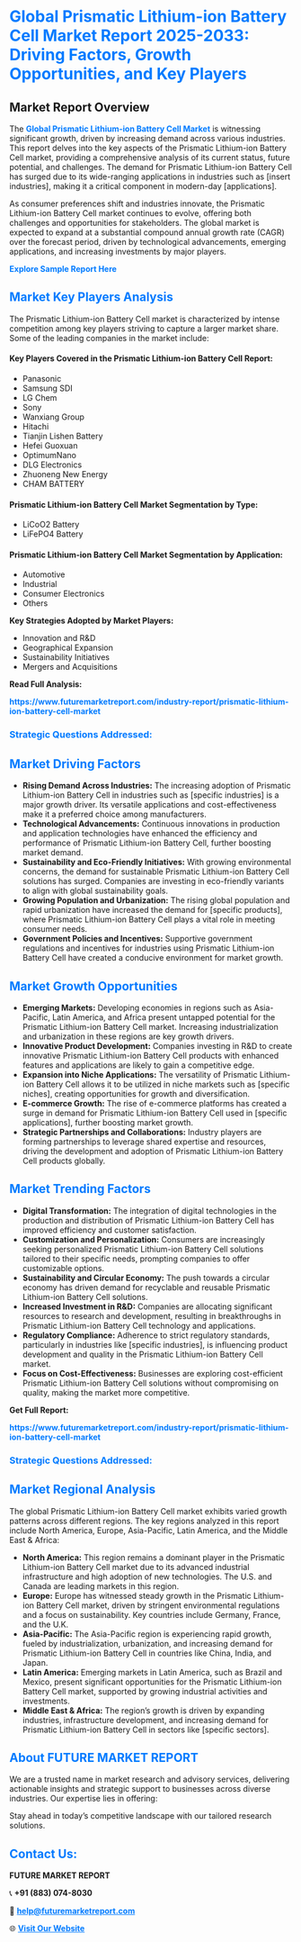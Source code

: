 <h1 style="color: #007BFF;">Global Prismatic Lithium-ion Battery Cell Market Report 2025-2033: Driving Factors, Growth Opportunities, and Key Players</h1>

<section id="overview">
<h2>Market Report Overview</h2>
<p>The <a href="https://www.futuremarketreport.com/industry-report/prismatic-lithium-ion-battery-cell-market" style="color: #007BFF; text-decoration: none;"><strong>Global Prismatic Lithium-ion Battery Cell Market</strong></a> is witnessing significant growth, driven by increasing demand across various industries. This report delves into the key aspects of the Prismatic Lithium-ion Battery Cell market, providing a comprehensive analysis of its current status, future potential, and challenges. The demand for Prismatic Lithium-ion Battery Cell has surged due to its wide-ranging applications in industries such as [insert industries], making it a critical component in modern-day [applications].</p>
<p>As consumer preferences shift and industries innovate, the Prismatic Lithium-ion Battery Cell market continues to evolve, offering both challenges and opportunities for stakeholders. The global market is expected to expand at a substantial compound annual growth rate (CAGR) over the forecast period, driven by technological advancements, emerging applications, and increasing investments by major players.</p>
</section>

<section id="overview">
<p><a href="https://www.futuremarketreport.com/request-sample/reportId=26004" style="color: #007BFF; text-decoration: none;"><strong>Explore Sample Report Here</strong></a></p>
</section>

<section id="key-players">
<h2 style="color: #007BFF;">Market Key Players Analysis</h2>
<p>The Prismatic Lithium-ion Battery Cell market is characterized by intense competition among key players striving to capture a larger market share. Some of the leading companies in the market include:</p>
<h4>Key Players Covered in the Prismatic Lithium-ion Battery Cell Report:</h4>
<ul><li>Panasonic</li><li>Samsung SDI</li><li>LG Chem</li><li>Sony</li><li>Wanxiang Group</li><li>Hitachi</li><li>Tianjin Lishen Battery</li><li>Hefei Guoxuan</li><li>OptimumNano</li><li>DLG Electronics</li><li>Zhuoneng New Energy</li><li>CHAM BATTERY</li></ul>
<h4>Prismatic Lithium-ion Battery Cell Market Segmentation by Type:</h4>
<ul><li>LiCoO2 Battery</li><li>LiFePO4 Battery</li></ul>

<h4>Prismatic Lithium-ion Battery Cell Market Segmentation by Application:</h4>
<ul><li>Automotive</li><li>Industrial</li><li>Consumer Electronics</li><li>Others</li></ul>
<p><strong>Key Strategies Adopted by Market Players:</strong></p>
<ul>
<li>Innovation and R&D</li>
<li>Geographical Expansion</li>
<li>Sustainability Initiatives</li>
<li>Mergers and Acquisitions</li>
</ul>
</section>

<section>
<p><strong>Read Full Analysis: </strong></p><a href="https://www.futuremarketreport.com/industry-report/prismatic-lithium-ion-battery-cell-market" style="color: #007BFF; text-decoration: none;"><strong>https://www.futuremarketreport.com/industry-report/prismatic-lithium-ion-battery-cell-market</strong></a>
<h3 style="color: #007BFF;">Strategic Questions Addressed:</h3>
</section>

<section id="driving-factors">
<h2 style="color: #007BFF;">Market Driving Factors</h2>
<ul>
<li><strong>Rising Demand Across Industries:</strong> The increasing adoption of Prismatic Lithium-ion Battery Cell in industries such as [specific industries] is a major growth driver. Its versatile applications and cost-effectiveness make it a preferred choice among manufacturers.</li>
<li><strong>Technological Advancements:</strong> Continuous innovations in production and application technologies have enhanced the efficiency and performance of Prismatic Lithium-ion Battery Cell, further boosting market demand.</li>
<li><strong>Sustainability and Eco-Friendly Initiatives:</strong> With growing environmental concerns, the demand for sustainable Prismatic Lithium-ion Battery Cell solutions has surged. Companies are investing in eco-friendly variants to align with global sustainability goals.</li>
<li><strong>Growing Population and Urbanization:</strong> The rising global population and rapid urbanization have increased the demand for [specific products], where Prismatic Lithium-ion Battery Cell plays a vital role in meeting consumer needs.</li>
<li><strong>Government Policies and Incentives:</strong> Supportive government regulations and incentives for industries using Prismatic Lithium-ion Battery Cell have created a conducive environment for market growth.</li>
</ul>
</section>

<section id="growth-opportunities">
<h2 style="color: #007BFF;">Market Growth Opportunities</h2>
<ul>
<li><strong>Emerging Markets:</strong> Developing economies in regions such as Asia-Pacific, Latin America, and Africa present untapped potential for the Prismatic Lithium-ion Battery Cell market. Increasing industrialization and urbanization in these regions are key growth drivers.</li>
<li><strong>Innovative Product Development:</strong> Companies investing in R&D to create innovative Prismatic Lithium-ion Battery Cell products with enhanced features and applications are likely to gain a competitive edge.</li>
<li><strong>Expansion into Niche Applications:</strong> The versatility of Prismatic Lithium-ion Battery Cell allows it to be utilized in niche markets such as [specific niches], creating opportunities for growth and diversification.</li>
<li><strong>E-commerce Growth:</strong> The rise of e-commerce platforms has created a surge in demand for Prismatic Lithium-ion Battery Cell used in [specific applications], further boosting market growth.</li>
<li><strong>Strategic Partnerships and Collaborations:</strong> Industry players are forming partnerships to leverage shared expertise and resources, driving the development and adoption of Prismatic Lithium-ion Battery Cell products globally.</li>
</ul>
</section>

<section id="trending-factors">
<h2 style="color: #007BFF;">Market Trending Factors</h2>
<ul>
<li><strong>Digital Transformation:</strong> The integration of digital technologies in the production and distribution of Prismatic Lithium-ion Battery Cell has improved efficiency and customer satisfaction.</li>
<li><strong>Customization and Personalization:</strong> Consumers are increasingly seeking personalized Prismatic Lithium-ion Battery Cell solutions tailored to their specific needs, prompting companies to offer customizable options.</li>
<li><strong>Sustainability and Circular Economy:</strong> The push towards a circular economy has driven demand for recyclable and reusable Prismatic Lithium-ion Battery Cell solutions.</li>
<li><strong>Increased Investment in R&D:</strong> Companies are allocating significant resources to research and development, resulting in breakthroughs in Prismatic Lithium-ion Battery Cell technology and applications.</li>
<li><strong>Regulatory Compliance:</strong> Adherence to strict regulatory standards, particularly in industries like [specific industries], is influencing product development and quality in the Prismatic Lithium-ion Battery Cell market.</li>
<li><strong>Focus on Cost-Effectiveness:</strong> Businesses are exploring cost-efficient Prismatic Lithium-ion Battery Cell solutions without compromising on quality, making the market more competitive.</li>
</ul>
</section>

<section>
<p><strong>Get Full Report: </strong></p><a href="https://www.futuremarketreport.com/industry-report/prismatic-lithium-ion-battery-cell-market" style="color: #007BFF; text-decoration: none;"><strong>https://www.futuremarketreport.com/industry-report/prismatic-lithium-ion-battery-cell-market</strong></a>
<h3 style="color: #007BFF;">Strategic Questions Addressed:</h3>
</section>


<section id="regional-analysis">
<h2 style="color: #007BFF;">Market Regional Analysis</h2>
<p>The global Prismatic Lithium-ion Battery Cell market exhibits varied growth patterns across different regions. The key regions analyzed in this report include North America, Europe, Asia-Pacific, Latin America, and the Middle East & Africa:</p>
<ul>
<li><strong>North America:</strong> This region remains a dominant player in the Prismatic Lithium-ion Battery Cell market due to its advanced industrial infrastructure and high adoption of new technologies. The U.S. and Canada are leading markets in this region.</li>
<li><strong>Europe:</strong> Europe has witnessed steady growth in the Prismatic Lithium-ion Battery Cell market, driven by stringent environmental regulations and a focus on sustainability. Key countries include Germany, France, and the U.K.</li>
<li><strong>Asia-Pacific:</strong> The Asia-Pacific region is experiencing rapid growth, fueled by industrialization, urbanization, and increasing demand for Prismatic Lithium-ion Battery Cell in countries like China, India, and Japan.</li>
<li><strong>Latin America:</strong> Emerging markets in Latin America, such as Brazil and Mexico, present significant opportunities for the Prismatic Lithium-ion Battery Cell market, supported by growing industrial activities and investments.</li>
<li><strong>Middle East & Africa:</strong> The region’s growth is driven by expanding industries, infrastructure development, and increasing demand for Prismatic Lithium-ion Battery Cell in sectors like [specific sectors].</li>
</ul>
</section>

<footer>
<h2 style="color: #007BFF;">About FUTURE MARKET REPORT</h2>
<p>We are a trusted name in market research and advisory services, delivering actionable insights and strategic support to businesses across diverse industries. Our expertise lies in offering:</p>

<p>Stay ahead in today’s competitive landscape with our tailored research solutions.</p>

<h2 style="color: #007BFF;">Contact Us:</h2>
<p><strong>FUTURE MARKET REPORT</strong></p>
<p>📞 <strong>+91 (883) 074-8030</strong></p>
<p>📧 <strong><a href="mailto:help@futuremarketreport.com" style="color: #007BFF;">help@futuremarketreport.com</a></strong></p>
<p>🌐 <strong><a href="https://www.futuremarketreport.com/" style="color: #007BFF;">Visit Our Website</a></strong></p>
</footer>